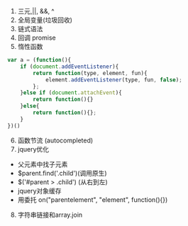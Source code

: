1. 三元,||, &&, ^
2. 全局变量(垃圾回收)
3. 链式语法
4. 回调 promise
5. 惰性函数
```javascript
var a = (function(){
    if (document.addEventListener){
        return function(type, element, fun){
            element.addEventListener(type, fun, false);
        };
    }else if (document.attachEvent){
        return function(){}
    }else{
        return function(){};   
    }
})()
```
6. 函数节流 (autocompleted)
7. jquery优化 
  * 父元素中找子元素
  * $parent.find('.child')(调用原生)
  * $('#parent > .child') (从右到左)
  * jquery对象缓存
  * 用委托  on("parentelement", "element", function(){})
 
8. 字符串链接和array.join